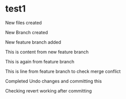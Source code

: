 # test1

New files created

New Branch created

New feature branch added

This is content from new feature branch

This is again from feature branch

This is line from feature branch to check merge conflict

Completed Undo changes and committing this

Checking revert working after committing
